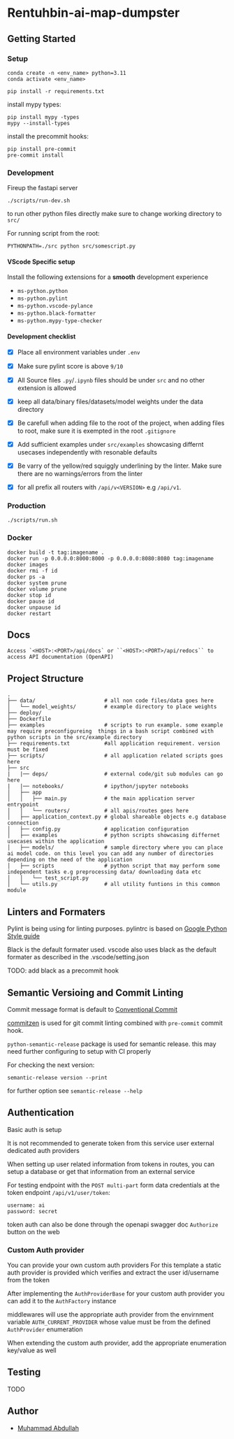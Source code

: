 # Rentuhbin-ai-map-dumpster


## Getting Started

### Setup 

```
conda create -n <env_name> python=3.11
conda activate <env_name>

pip install -r requirements.txt
```

install mypy types:
```
pip install mypy -types
mypy --install-types
```

install the precommit hooks:
```
pip install pre-commit
pre-commit install

```

### Development

Fireup the fastapi server
```
./scripts/run-dev.sh
```

to run other python files directly make sure to  change working directory to `src/`

For running script from the root:
```
PYTHONPATH=./src python src/somescript.py
```

#### VScode Specific setup

Install the following extensions for a **smooth** development experience
- `ms-python.python`
- `ms-python.pylint`
- `ms-python.vscode-pylance`
- `ms-python.black-formatter`
- `ms-python.mypy-type-checker`


#### Development checklist
- [x] Place all environment variables under `.env`
- [x] Make sure pylint score is above `9/10`
- [x] All Source files `.py`/`.ipynb` files should be under `src` and no other extension is allowed
- [x] keep all data/binary files/datasets/model weights under the data directory
- [x] Be carefull when adding file to the root of the project, when adding files to root, make sure it is exempted in the root `.gitignore`
- [x] Add sufficient examples under `src/examples` showcasing differnt usecases independently with resonable defaults
- [x] Be varry of the yellow/red squiggly underlining by the linter. Make sure there are no warnings/errors from the linter
- [x] for all prefix all routers with `/api/v<VERSION>` e.g `/api/v1`. 



### Production

```
./scripts/run.sh
```

### Docker

```
docker build -t tag:imagename .
docker run -p 0.0.0.0:8000:8000 -p 0.0.0.0:8080:8080 tag:imagename
docker images
docker rmi -f id
docker ps -a
docker system prune
docker volume prune
docker stop id
docker pause id
docker unpause id
docker restart 
```

## Docs

```
Access `<HOST>:<PORT>/api/docs` or ``<HOST>:<PORT>/api/redocs`` to access API documentation (OpenAPI)
```

## Project Structure

```
.
├── data/                      # all non code files/data goes here
│   └── model_weights/         # example directory to place weights
├── deploy/
├── Dockerfile
├── examples                   # scripts to run example. some example may require preconfigureing  things in a bash script combined with python scripts in the src/example directory
├── requirements.txt           #all application requirement. version must be fixed
├── scripts/                   # all application related scripts goes here
├── src
|   |── deps/                  # external code/git sub modules can go here
|   |── notebooks/             # ipython/jupyter notebooks
│   ├── app
│   │   ├── main.py            # the main application server entrypoint 
│   │   └── routers/           # all apis/routes goes here
│   ├── application_context.py # global shareable objects e.g database connection
│   ├── config.py              # application configuration 
│   ├── examples               # python scripts showcasing differnet usecases within the application
│   ├── models/                # sample directory where you can place ai model code. on this level you can add any number of directories depending on the need of the application
│   ├── scripts                # python script that may perform some independent tasks e.g preprocessing data/ downloading data etc
│   │   └── test_script.py
│   └── utils.py               # all utility funtions in this common module
```



## Linters and Formaters
Pylint is being using for linting purposes. pylintrc is based on [Google Python Style guide](https://google.github.io/styleguide/pyguide.html)

Black is the default formater used. vscode also uses black as the default formater as described in the .vscode/setting.json

TODO: add black as a precommit hook

## Semantic Versioing and Commit Linting

Commit message format is default to [Conventional Commit](https://www.conventionalcommits.org/en/about/)

[commitzen](https://commitizen-tools.github.io/commitizen/) is used for git commit linting combined with `pre-commit` commit hook.


`python-semantic-release` package is used for semantic release. this may need further configuring to setup with CI properly 

For checking the next version:
```
semantic-release version --print
```
for further option see `semantic-release --help`



## Authentication
Basic auth is setup

It is not recommended to generate token from this service
user external dedicated auth providers 

When setting up user related information from tokens in routes,
you can setup a database or get that information from an external 
service

For testing endpoint with the `POST multi-part` form data credentials at the token endpoint `/api/v1/user/token`:

```
username: ai
password: secret
```

token auth can also be done through the openapi swagger doc `Authorize` button on the web

### Custom Auth provider
You can provide your own custom auth providers
For this template a static auth provider is provided 
which verifies and extract the user id/username from the token


After implementing the `AuthProviderBase` for your custom auth provider  you can add it to the `AuthFactory` instance

middlewares will use the appropriate auth provider 
from the envirnment variable `AUTH_CURRENT_PROVIDER` whose
value must be  from the defined `AuthProvider` enumeration

When extending the custom auth provider, add the appropriate enumeration key/value as well


## Testing
TODO


## Author
- [Muhammad Abdullah](https://muhammadabdullahportfolio.netlify.app/)